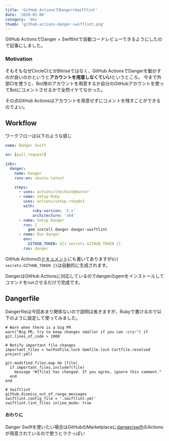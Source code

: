 ```yaml
---
title: 'GitHub ActionsでDanger+Swiftlint'
date: '2020-01-06'
category: 'dev'
thumb: 'github-actions-danger-swiftlint.png'
---
```


GitHub ActionsでDanger + Swiftlintで自動コードレビューできるようにしたので記事にしました。

### Motivation
そもそもなぜCircleCIとかBitriseではなく、GitHub ActionsでDangerを動かすのが良いのかというと**アカウントを用意しなくていい**というところ。
今まで外部CIを使うと、Bot用のアカウントを用意するか自分のGitHubアカウントを使ってBotにコメントさせるかで全然イケてなかった。

その点GitHub Actionsはアカウントを用意せずにコメントを残すことができるのでよい。

## Workflow
ワークフローは以下のような感じ

```yml:title=.github/workflows/danger_swift.yml
name: Danger Swift

on: [pull_request]

jobs:
  danger:
    name: Danger
    runs-on: ubuntu-latest

    steps:
      - uses: actions/checkout@master
      - name: Setup Ruby
        uses: actions/setup-ruby@v1
        with:
            ruby-version: '2.x'
            architecture: 'x64'
      - name: Setup Danger
        run: |
          gem install danger danger-swiftlint
      - name: Run Danger
        env:
          GITHUB_TOKEN: ${{ secrets.GITHUB_TOKEN }}
        run: danger
```

GitHub Actionsの[ドキュメント](https://help.github.com/ja/actions/automating-your-workflow-with-github-actions/authenticating-with-the-github_token)にも書いてありますが`${{ secrets.GITHUB_TOKEN }}`は自動的に生成されます。

DangerはGitHub Actionsに対応しているのでdangerのgemをインストールしてコマンドをrunさせるだけで完成です。

## Dangerfile
Dangerfileは今回あまり関係ないので説明は省きますが、Rubyで書けるので以下のように設定して使ってみました。


```ruby:title=Dangerfile
# Warn when there is a big PR
warn("Big PR, try to keep changes smaller if you can :cry:") if git.lines_of_code > 1000

# Notify important file changes
important_files = %w(Podfile.lock Gemfile.lock Cartfile.resolved project.yml)

git.modified_files.map do |file|
  if important_files.include?(file)
    message "#{file} has changed. If you agree, ignore this comment."
  end
end

# Swiftlint
github.dismiss_out_of_range_messages
swiftlint.config_file = '.swiftlint.yml'
swiftlint.lint_files inline_mode: true
```

#### おわりに
Danger Swiftを使いたい場合はGitHubのMarketplaceに[danger/swift](https://github.com/marketplace/actions/danger-swift)のActionsが用意されているので使うとラクっぽい
